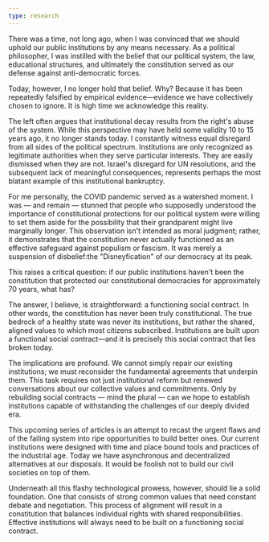 ```yaml
---
type: research
---
```


There was a time, not long ago, when I was convinced that we should uphold our public institutions by any means necessary. As a political philosopher, I was instilled with the belief that our political system, the law, educational structures, and ultimately the constitution served as our defense against anti-democratic forces.

Today, however, I no longer hold that belief. Why? Because it has been repeatedly falsified by empirical evidence—evidence we have collectively chosen to ignore. It is high time we acknowledge this reality.

The left often argues that institutional decay results from the right's abuse of the system. While this perspective may have held some validity 10 to 15 years ago, it no longer stands today. I constantly witness equal disregard from all sides of the political spectrum. Institutions are only recognized as legitimate authorities when they serve particular interests. They are easily dismissed when they are not. Israel's disregard for UN resolutions, and the subsequent lack of meaningful consequences, represents perhaps the most blatant example of this institutional bankruptcy.

For me personally, the COVID pandemic served as a watershed moment. I was — and remain — stunned that people who supposedly understood the importance of constitutional protections for our political system were willing to set them aside for the possibility that their grandparent might live marginally longer. This observation isn't intended as moral judgment; rather, it demonstrates that the constitution never actually functioned as an effective safeguard against populism or fascism. It was merely a suspension of disbelief:the "Disneyfication" of our democracy at its peak.

This raises a critical question: if our public institutions haven't been the constitution that protected our constitutional democracies for approximately 70 years, what has?

The answer, I believe, is straightforward: a functioning social contract. In other words, the constitution has never been truly constitutional. The true bedrock of a healthy state was never its institutions, but rather the shared, aligned values to which most citizens subscribed. Institutions are built upon a functional social contract—and it is precisely this social contract that lies broken today.

The implications are profound. We cannot simply repair our existing institutions; we must reconsider the fundamental agreements that underpin them. This task requires not just institutional reform but renewed conversations about our collective values and commitments. Only by rebuilding social contracts — mind the plural — can we hope to establish institutions capable of withstanding the challenges of our deeply divided era.

This upcoming series of articles is an attempt to recast the urgent flaws and of the failing system into ripe opportunities to build better ones. Our current institutions were designed with time and place bound tools and practices of the industrial age. Today we have asynchronous and decentralized alternatives at our disposals. It would be foolish not to build our civil societies on top of them.

Underneath all this flashy technological prowess, however, should lie a solid foundation. One that consists of strong common values that need constant debate and negotiation. This process of alignment will result in a constitution that balances individual rights with shared responsibilities. Effective institutions will always need to be built on a functioning social contract.
